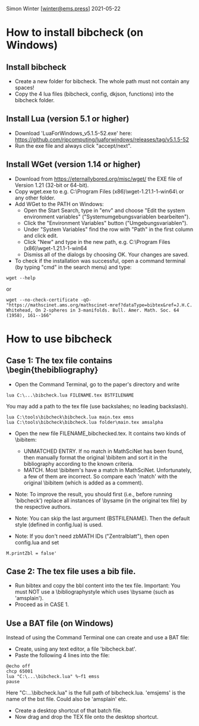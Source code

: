 Simon Winter [winter@ems.press] 
2021-05-22

# How to install bibcheck (on Windows)

## Install bibcheck
* Create a new folder for bibcheck. The whole path must not contain any spaces!
* Copy the 4 lua files (bibcheck, config, dkjson, functions) into the bibcheck folder.

## Install Lua (version 5.1 or higher)
* Download 'LuaForWindows_v5.1.5-52.exe' here:
  https://github.com/rjpcomputing/luaforwindows/releases/tag/v5.1.5-52
* Run the exe file and always click "accept/next".

## Install WGet (version 1.14 or higher)
* Download from https://eternallybored.org/misc/wget/ the EXE file of Version 1.21 (32-bit or 64-bit).
* Copy wget.exe to e.g. C:\Program Files (x86)\wget-1.21.1-1-win64\ or any other folder.
* Add WGet to the PATH on Windows:
    * Open the Start Search, type in "env" and choose "Edit the system environment variables" ("Systemumgebungsvariablen bearbeiten").
    * Click the "Environment Variables" button ("Umgebungsvariablen").
    * Under "System Variables" find the row with "Path" in the first column and click edit.
    * Click "New" and type in the new path, e.g. C:\Program Files (x86)\wget-1.21.1-1-win64
    * Dismiss all of the dialogs by choosing OK. Your changes are saved.
* To check if the installation was successful, open a command terminal (by typing "cmd" in the search menu) and type:
```
wget --help
```
or
```
wget --no-check-certificate -qO- "https://mathscinet.ams.org/mathscinet-mref?dataType=bibtex&ref=J.H.C. Whitehead, On 2-spheres in 3-manifolds. Bull. Amer. Math. Soc. 64 (1958), 161--166"
```

# How to use bibcheck

## Case 1: The tex file contains \begin{thebibliography}
* Open the Command Terminal, go to the paper's directory and write
```
lua C:\...\bibcheck.lua FILENAME.tex BSTFILENAME
```
  You may add a path to the tex file (use backslahes; no leading backslash).
```
lua C:\tools\bibcheck\bibcheck.lua main.tex emss
lua C:\tools\bibcheck\bibcheck.lua folder\main.tex amsalpha
```
* Open the new file FILENAME_bibchecked.tex. It contains two kinds of \bibitem:
    * UNMATCHED ENTRY. 
    If no match in MathSciNet has been found, then manually format the original \bibitem
    and sort it in the bibliography according to the known criteria. 
    * MATCH.
    Most \bibitem's have a match in MathSciNet. Unfortunately, a few of them are incorrect. 
    So compare each 'match' with the original \bibitem (which is added as a comment).

* Note: To improve the result, you should first (i.e., before running 'bibcheck') replace all instances of \bysame (in the original tex file) by the respective authors.
* Note: You can skip the last argument (BSTFILENAME). Then the default style (defined in config.lua) is used.  
* Note: If you don't need zbMATH IDs ("Zentralblatt"), then open config.lua and set 
```
M.printZbl = false'
```
          
## Case 2: The tex file uses a bib file.
* Run bibtex and copy the bbl content into the tex file.
  Important: You must NOT use a \bibliographystyle which uses \bysame (such as 'amsplain').
* Proceed as in CASE 1.

## Use a BAT file (on Windows)
Instead of using the Command Terminal one can create and use a BAT file:
* Create, using any text editor, a file 'bibcheck.bat'.
* Paste the following 4 lines into the file:
```
@echo off
chcp 65001
lua "C:\...\bibcheck.lua" %~f1 emss
pause
```
  Here "C:\...\bibcheck.lua" is the full path of bibcheck.lua.
  'emsjems' is the name of the bst file. Could also be 'amsplain' etc.
* Create a desktop shortcut of that batch file.
* Now drag and drop the TEX file onto the desktop shortcut.

